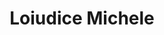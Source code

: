 ---
# Display name
title: Loiudice Michele

# Full name (for SEO)
first_name: Michele
last_name: Loiudice

# Status emoji
status:
  icon: 🖥️

# Is this the primary user of the site?
superuser: true

# Role/position/tagline
role: Bachelor's Student in Computer Science

# Social network links
# Need to use another icon? Simply download the SVG icon to your `assets/media/icons/` folder.
profiles:
  - icon: at-symbol
    url: 'mailto:mloiudice202@gmail.com'
    label: E-mail Me
  - icon: brands/instagram
    url: https://www.instagram.com/michele_loiudice/
  - icon: brands/github
    url: https://github.com/loiudicemichele
  - icon: brands/linkedin
    url: https://www.linkedin.com/in/michele-loiudice-415042201

interests:
  - Algorithms & Data Structures
  - Artificial Intelligence
  - Machine Learning

education:
  - area: High School Diploma in Information and Communication Technology
    institution: I.I.S. G.B. Pentasuglia
  - area: Bachelor's degree in Computer Science
    institution: Universiry of Bari

work:
  - position: Technical Support
    company_name: K Computer
    company_url: 'https://www.kcomputer.it/'
    company_logo: '/Logo_K_Computer.png'

# Skills
# Add your own SVG icons to `assets/media/icons/`
skills:
  - name: Technical Skills
    items:
      - name: Problem Solving
        description: ''
        percent: 80
        icon: code-bracket
      - name: Team Working
        description: ''
        percent: 70
        icon: code-bracket
      - name: C | C++ | Java | Javascript
        description: ''
        percent: 70
        icon: code-bracket

languages:
  - name: Italian
    percent: 100
  - name: English
    percent: 70
 
---